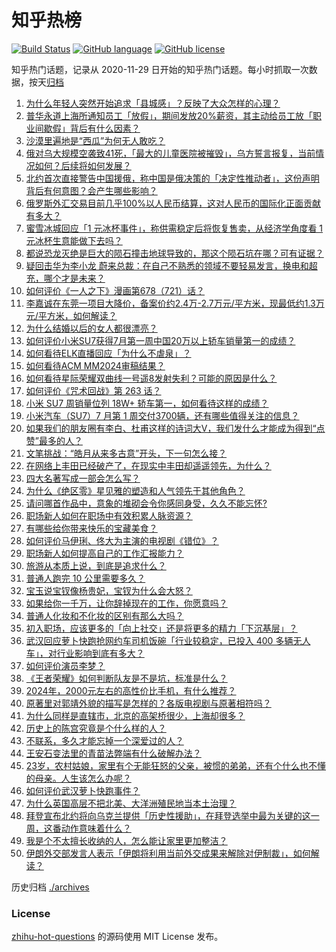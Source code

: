 # 知乎热榜
[![Build Status](https://github.com/ToWeLong/zhihu-hot-questions/workflows/CI/badge.svg)](https://github.com/ToWeLong/zhihu-hot-questions/actions)
[![GitHub language](https://img.shields.io/badge/language-golang-orange.svg)](https://golang.org/)
[![GitHub license](https://img.shields.io/github/license/ToWeLong/zhihu-hot-questions)](https://github.com/ToWeLong/zhihu-hot-questions/blob/main/LICENSE)

知乎热门话题，记录从 2020-11-29 日开始的知乎热门话题。每小时抓取一次数据，按天[归档](./archives)

<!-- BEGIN -->

1. [为什么年轻人突然开始追求「县城感」？反映了大众怎样的心理？](https://www.zhihu.com/question/661273765)
1. [普华永道上海所通知员工「放假」，期间发放20%薪资，其主动给员工放「职业间歇假」背后有什么因素？](https://www.zhihu.com/question/661251181)
1. [沙漠里遍地是“西瓜”为何无人敢吃？](https://www.zhihu.com/question/479750818)
1. [俄对乌大规模空袭致41死，「最大的儿童医院被摧毁」，乌方誓言报复，当前情况如何？后续将如何发展？](https://www.zhihu.com/question/661127553)
1. [北约首次直接警告中国援俄，称中国是俄决策的「决定性推动者」，这份声明背后有何意图？会产生哪些影响？](https://www.zhihu.com/question/661309625)
1. [俄罗斯外汇交易目前几乎100%以人民币结算，这对人民币的国际化正面贡献有多大？](https://www.zhihu.com/question/661211176)
1. [蜜雪冰城回应「1 元冰杯事件」，称供需稳定后将恢复售卖，从经济学角度看 1 元冰杯生意能做下去吗？](https://www.zhihu.com/question/661321754)
1. [都说恐龙灭绝是巨大的陨石撞击地球导致的，那这个陨石坑在哪？可有证据？](https://www.zhihu.com/question/661180076)
1. [疑回击华为李小龙 蔚来总裁：在自己不熟悉的领域不要轻易发言，换电和超充，哪个才是未来？](https://www.zhihu.com/question/661218558)
1. [如何评价《一人之下》漫画第678（721）话？](https://www.zhihu.com/question/661354933)
1. [李嘉诚在东莞一项目大降价，备案价约2.4万-2.7万元/平方米，现最低约1.3万元/平方米，如何解读？](https://www.zhihu.com/question/661305766)
1. [为什么结婚以后的女人都很漂亮？](https://www.zhihu.com/question/660928644)
1. [如何评价小米SU7获得7月第一周中国20万以上轿车销量第一的成绩？](https://www.zhihu.com/question/661358808)
1. [如何看待ELK直播回应「为什么不虐泉」？](https://www.zhihu.com/question/661347628)
1. [如何看待ACM MM2024审稿结果？](https://www.zhihu.com/question/648660395)
1. [如何看待星际荣耀双曲线一号遥8发射失利？可能的原因是什么？](https://www.zhihu.com/question/661307194)
1. [如何评价《咒术回战》第 263 话？](https://www.zhihu.com/question/661349010)
1. [小米 SU7 周销量位列 18W+ 轿车第一，如何看待这样的成绩？](https://www.zhihu.com/question/661358689)
1. [小米汽车（SU7）7 月第 1 周交付3700辆，还有哪些值得关注的信息？](https://www.zhihu.com/question/661194467)
1. [如果我们的朋友圈有李白、杜甫这样的诗词大V，我们发什么才能成为得到“点赞”最多的人？](https://www.zhihu.com/question/661126178)
1. [文笔挑战：“皓月从来多古意”开头，下一句怎么接？](https://www.zhihu.com/question/661306303)
1. [在网络上丰田已经破产了，在现实中丰田却遥遥领先，为什么？](https://www.zhihu.com/question/660623552)
1. [四大名著写成一部会怎么写？](https://www.zhihu.com/question/661265403)
1. [为什么《绝区零》星见雅的塑造和人气领先于其他角色？](https://www.zhihu.com/question/660932893)
1. [请问哪首作品中，意象的堆砌会令你感同身受，久久不能忘怀?](https://www.zhihu.com/question/661059011)
1. [职场新人如何在职场中有效积累人脉资源？](https://www.zhihu.com/question/660814346)
1. [有哪些给你带来快乐的宝藏美食？](https://www.zhihu.com/question/655363303)
1. [如何评价马伊琍、佟大为主演的电视剧《错位》？](https://www.zhihu.com/question/661305406)
1. [职场新人如何提高自己的工作汇报能力？](https://www.zhihu.com/question/661279837)
1. [旅游从本质上说，到底是追求什么？](https://www.zhihu.com/question/661065868)
1. [普通人跑完 10 公里需要多久？](https://www.zhihu.com/question/657021208)
1. [宝玉说宝钗像杨贵妃，宝钗为什么会大怒？](https://www.zhihu.com/question/605202544)
1. [如果给你一千万，让你辞掉现在的工作，你愿意吗？](https://www.zhihu.com/question/658415685)
1. [普通人化妆和不化妆的区别有那么大吗？](https://www.zhihu.com/question/284079352)
1. [初入职场，应该更多的「向上社交」还是将更多的精力「下沉基层」？](https://www.zhihu.com/question/661080758)
1. [武汉回应萝卜快跑抢网约车司机饭碗「行业较稳定，已投入 400 多辆无人车」，对行业影响到底有多大？](https://www.zhihu.com/question/661252701)
1. [如何评价演员李梦？](https://www.zhihu.com/question/265790280)
1. [《王者荣耀》如何判断队友是不是坑，标准是什么？](https://www.zhihu.com/question/41964014)
1. [2024年，2000元左右的高性价比手机，有什么推荐？](https://www.zhihu.com/question/657479221)
1. [原著里对郭靖外貌的描写是怎样的？各版电视剧与原著相符吗？](https://www.zhihu.com/question/661026044)
1. [为什么同样是直辖市，北京的高架桥很少，上海却很多？](https://www.zhihu.com/question/656298836)
1. [历史上的陈宫究竟是个什么样的人？](https://www.zhihu.com/question/660999739)
1. [不联系，多久才能忘掉一个深爱过的人？](https://www.zhihu.com/question/661120997)
1. [王安石变法里的青苗法弊端有什么破解办法？](https://www.zhihu.com/question/661033505)
1. [23岁，农村姑娘，家里有个无能狂怒的父亲，被惯的弟弟，还有个什么也不懂的母亲。人生该怎么办呢？](https://www.zhihu.com/question/661253520)
1. [如何评价武汉萝卜快跑事件？](https://www.zhihu.com/question/661176762)
1. [为什么英国高层不把北美、大洋洲殖民地当本土治理？](https://www.zhihu.com/question/661143942)
1. [拜登宣布北约将向乌克兰提供「历史性援助」，在拜登选举中最为关键的这一周，这番动作意味着什么？](https://www.zhihu.com/question/661230026)
1. [我是个不太擅长收纳的人，怎么能让家里更加整洁？](https://www.zhihu.com/question/342486848)
1. [伊朗外交部发言人表示「伊朗将利用当前外交成果来解除对伊制裁」，如何解读？](https://www.zhihu.com/question/661121903)

<!-- END -->

历史归档 [./archives](./archives)


### License
[zhihu-hot-questions](https://github.com/towelong/zhihu-hot-questions) 的源码使用 MIT License 发布。